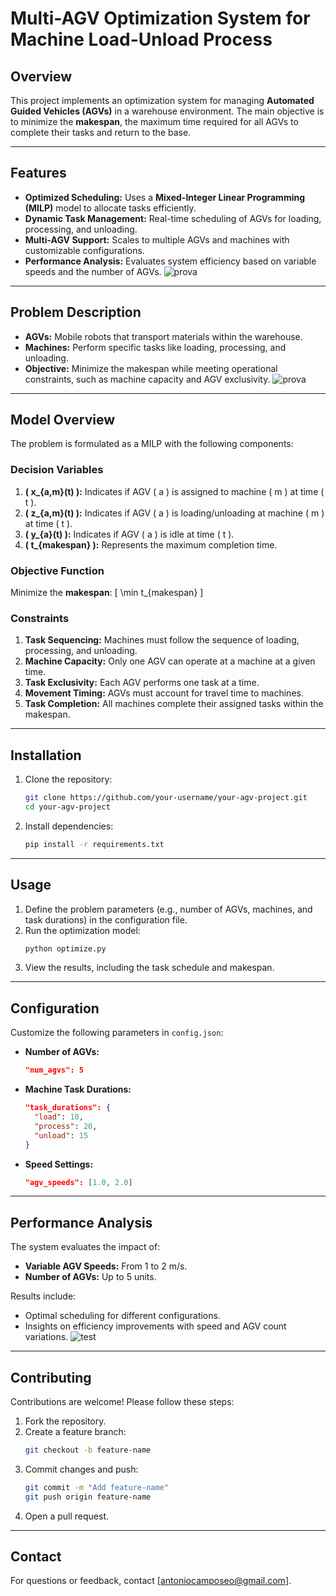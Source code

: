 # Multi-AGV Optimization System for Machine Load-Unload Process

## Overview
This project implements an optimization system for managing **Automated Guided Vehicles (AGVs)** in a warehouse environment. The main objective is to minimize the **makespan**, the maximum time required for all AGVs to complete their tasks and return to the base.

---

## Features
- **Optimized Scheduling:** Uses a **Mixed-Integer Linear Programming (MILP)** model to allocate tasks efficiently.
- **Dynamic Task Management:** Real-time scheduling of AGVs for loading, processing, and unloading.
- **Multi-AGV Support:** Scales to multiple AGVs and machines with customizable configurations.
- **Performance Analysis:** Evaluates system efficiency based on variable speeds and the number of AGVs.
![prova](https://github.com/user-attachments/assets/54627e60-b4f3-46c6-aa27-1ad9bcafb2a6)

---

## Problem Description
- **AGVs:** Mobile robots that transport materials within the warehouse.
- **Machines:** Perform specific tasks like loading, processing, and unloading.
- **Objective:** Minimize the makespan while meeting operational constraints, such as machine capacity and AGV exclusivity.
![prova](https://github.com/user-attachments/assets/b8719c0f-7193-4b93-98f9-8b5cf7840b30)

---

## Model Overview
The problem is formulated as a MILP with the following components:

### Decision Variables
1. **\( x_{a,m}(t) \):** Indicates if AGV \( a \) is assigned to machine \( m \) at time \( t \).
2. **\( z_{a,m}(t) \):** Indicates if AGV \( a \) is loading/unloading at machine \( m \) at time \( t \).
3. **\( y_{a}(t) \):** Indicates if AGV \( a \) is idle at time \( t \).
4. **\( t_{makespan} \):** Represents the maximum completion time.

### Objective Function
Minimize the **makespan**:
\[
\min t_{makespan}
\]

### Constraints
1. **Task Sequencing:** Machines must follow the sequence of loading, processing, and unloading.
2. **Machine Capacity:** Only one AGV can operate at a machine at a given time.
3. **Task Exclusivity:** Each AGV performs one task at a time.
4. **Movement Timing:** AGVs must account for travel time to machines.
5. **Task Completion:** All machines complete their assigned tasks within the makespan.

---

## Installation
1. Clone the repository:
   ```bash
   git clone https://github.com/your-username/your-agv-project.git
   cd your-agv-project
   ```
2. Install dependencies:
   ```bash
   pip install -r requirements.txt
   ```

---

## Usage
1. Define the problem parameters (e.g., number of AGVs, machines, and task durations) in the configuration file.
2. Run the optimization model:
   ```bash
   python optimize.py
   ```
3. View the results, including the task schedule and makespan.

---

## Configuration
Customize the following parameters in `config.json`:
- **Number of AGVs:**
  ```json
  "num_agvs": 5
  ```
- **Machine Task Durations:**
  ```json
  "task_durations": {
    "load": 10,
    "process": 20,
    "unload": 15
  }
  ```
- **Speed Settings:**
  ```json
  "agv_speeds": [1.0, 2.0]
  ```

---

## Performance Analysis
The system evaluates the impact of:
- **Variable AGV Speeds:** From 1 to 2 m/s.
- **Number of AGVs:** Up to 5 units.

Results include:
- Optimal scheduling for different configurations.
- Insights on efficiency improvements with speed and AGV count variations.
![test](https://github.com/user-attachments/assets/6edeec17-b86b-4190-9263-9b062630d51e)

---

## Contributing
Contributions are welcome! Please follow these steps:
1. Fork the repository.
2. Create a feature branch:
   ```bash
   git checkout -b feature-name
   ```
3. Commit changes and push:
   ```bash
   git commit -m "Add feature-name"
   git push origin feature-name
   ```
4. Open a pull request.

---

## Contact
For questions or feedback, contact [antoniocamposeo@gmail.com].




